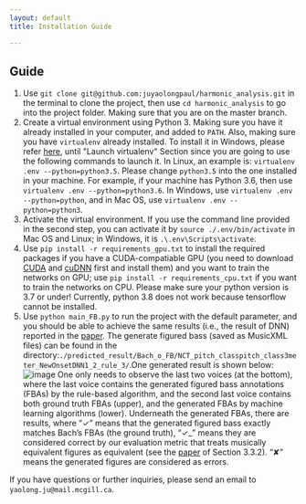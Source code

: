 ```yaml
---
layout: default
title: Installation Guide

---
```


## Guide

1. Use `git clone git@github.com:juyaolongpaul/harmonic_analysis.git` in the terminal to clone the project, then use `cd harmonic_analysis` to go into the project folder. Making sure that you are on the master branch.
2. Create a virtual environment using Python 3. Making sure you have it already installed in your computer, and added to `PATH`. Also, making sure you have `virtualenv` already installed. To install it in Windows, please refer [here](https://programwithus.com/learn-to-code/Pip-and-virtualenv-on-Windows/), until "Launch virtualenv" Section since you are going to use the following commands to launch it. In Linux, an example is: `virtualenv .env --python=python3.5`. Please change `python3.5` into the one installed in your machine. For example, if your machine has Python 3.6, then use `virtualenv .env --python=python3.6`. In Windows, use `virtualenv .env --python=python`, and in Mac OS, use `virtualenv .env --python=python3`.
3. Activate the virtual environment. If you use the command line provided in the second step, you can activate it by `source ./.env/bin/activate` in Mac OS and Linux; in Windows, it is `.\.env\Scripts\activate`.
4. Use `pip install -r requirements_gpu.txt` to install the required packages if you have a CUDA-compatiable GPU (you need to download [CUDA](https://developer.nvidia.com/cuda-90-download-archive) and [cuDNN]( https://developer.nvidia.com/cudnn) first and install them) and you want to train the networks on GPU; use `pip install -r requirements_cpu.txt` if you want to train the networks on CPU. Please make sure your python version is 3.7 or under! Currently, python 3.8 does not work because tensorflow cannot be installed.
5. Use `python main_FB.py` to run the project with the default parameter, and you should be able to achieve the same results (i.e., the result of DNN) reported in the [paper](). The generate figured bass (saved as MusicXML files) can be found in the directory:`./predicted_result/Bach_o_FB/NCT_pitch_classpitch_class3meter_NewOnsetDNN1_2_rule_3/`.One generated result is shown below: ![image](https://user-images.githubusercontent.com/9313094/89348526-b5a40180-d67a-11ea-9e16-bf137b4d2f45.png) One only needs to observe the last two voices (at the bottom), where the last voice contains the generated figured bass annotations (FBAs) by the rule-based algorithm, and the second last voice contains both ground truth FBAs (upper), and the generated FBAs by machine learning algorithms (lower). Underneath the generated FBAs, there are results, where “✓” means that the generated figured bass exactly matches Bach’s FBAs (the ground truth), “✓_” means they are considered correct by our evaluation metric that treats musically equivalent figures as equivalent (see the [paper]() of Section 3.3.2). “✘” means the generated figures are considered as errors. 

If you have questions or further inquiries, please send an email to `yaolong.ju@mail.mcgill.ca`. 

 

